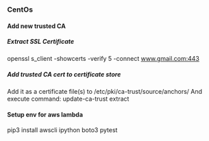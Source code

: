 ### CentOs

#### Add new trusted CA 
##### Extract SSL Certificate
openssl s_client -showcerts -verify 5 -connect www.gmail.com:443

##### Add trusted CA cert to certificate store
Add it as a certificate file(s) to /etc/pki/ca-trust/source/anchors/
And execute command: update-ca-trust extract

#### Setup env for aws lambda
pip3 install awscli ipython boto3 pytest 
